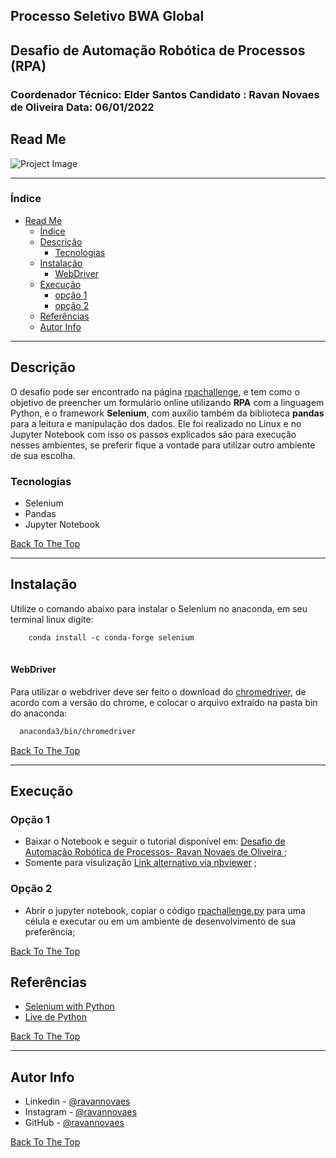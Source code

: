 ## Processo Seletivo BWA Global
## Desafio de Automação Robótica de Processos (RPA)
### Coordenador Técnico: Elder Santos Candidato : Ravan Novaes de Oliveira Data: 06/01/2022


## Read Me

![Project Image](https://miro.medium.com/max/611/1*SW9IzqGWq8n-uhK7UWwzZA.png)

---

###  Índice

- [Read Me](#read-me)
    - [Índice](#índice)
  - [Descrição](#descrição)
    - [ Tecnologias ](#tecnologias)
  - [Instalação](#instalação)
      - [WebDriver](#webdriver)
  - [ Execução ](#execução )
      - [ opção 1 ](#opção-1)
      - [ opção 2 ](#opção-2)
  - [ Referências](#referências)
  - [Autor Info](#autor-info)

---

## Descrição

O desafio pode ser encontrado na página [rpachallenge]( https://www.rpachallenge.com/), e tem como o objetivo de preencher um formulário online utilizando **RPA** com a linguagem Python, e o framework **Selenium**, com auxílio também da biblioteca **pandas** para a leitura e manipulação dos dados. Ele foi realizado no Linux e no Jupyter Notebook com isso os passos explicados são para execução nesses ambientes, se preferir fique a vontade para utilizar outro ambiente de sua escolha. 

### Tecnologias 

- Selenium
- Pandas
- Jupyter Notebook

[Back To The Top](#read-me)

---

## Instalação

Utilize o comando abaixo para instalar o Selenium no anaconda, em seu terminal linux digite:

```html 
    conda install -c conda-forge selenium
   
```
#### WebDriver
Para utilizar o webdriver deve ser feito o download do [chromedriver](pagina:https://chromedriver.chromium.org/downloads), de acordo com a versão do chrome, e colocar o arquivo extraído na pasta bin do anaconda:

```html
  anaconda3/bin/chromedriver
```
[Back To The Top](#read-me)

---
## Execução

### Opção 1

- Baixar o Notebook e seguir o tutorial disponível em: [ Desafio de  Automação Robótica de Processos- Ravan Novaes de Oliveira  ](https://github.com/ravannovaes/desafio-rpa-selenium/blob/main/Desafio%20de%20%20Automa%C3%A7%C3%A3o%20Rob%C3%B3tica%20de%20Processos-%20Ravan%20Novaes%20de%20Oliveira%20.ipynb);
- Somente para visulização [Link alternativo via nbviewer](https://nbviewer.org/github/ravannovaes/desafio-rpa-selenium/blob/main/Desafio%20de%20%20Automa%C3%A7%C3%A3o%20Rob%C3%B3tica%20de%20Processos-%20Ravan%20Novaes%20de%20Oliveira%20.ipynb) ;

### Opção 2

- Abrir o jupyter notebook, copiar o código [ rpachallenge.py](https://github.com/ravannovaes/rpa-selenium-desafio/blob/main/rpachallenge.py) para uma célula e executar ou em um ambiente de desenvolvimento de sua preferência;

[Back To The Top](#read-me)

## Referências
 - [Selenium with Python](https://selenium-python.readthedocs.io/)
 - [Live de Python](https://www.youtube.com/watch?v=PHHXksljGNA&list=PLOQgLBuj2-3LqnMYKZZgzeC7CKCPF375B)

[Back To The Top](#read-me)

---

## Autor Info
- Linkedin - [@ravannovaes](https://www.linkedin.com/in/ravan-novaes-de-oliveira-44930416a/)
- Instagram - [@ravannovaes](https://www.instagram.com/ravannovaes/)
- GitHub -  [@ravannovaes](https://github.com/ravannovaes)

[Back To The Top](#read-me)
